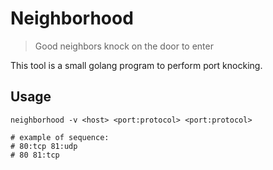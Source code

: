 # Neighborhood
> Good neighbors knock on the door to enter

This tool is a small golang program to perform port knocking.

## Usage

```
neighborhood -v <host> <port:protocol> <port:protocol>

# example of sequence:
# 80:tcp 81:udp
# 80 81:tcp

```
